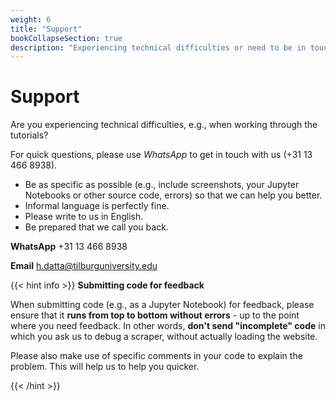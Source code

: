 ```yaml
---
weight: 6
title: "Support"
bookCollapseSection: true
description: "Experiencing technical difficulties or need to be in touch with the course coordinator for other reasons?"
---
```


# Support


Are you experiencing technical difficulties, e.g., when working through the tutorials?

<!--
Contact the course coordinator via email, please: h.datta@tilburguniversity.edu.
-->

<!--

{{< hint info >}}

__Before sending an email, please...__
- let us know who you are (e.g., your first and last name)
- if it concerns a team issue, please always CC your entire team (or, in case of WhatsApp, create a group and add us to it). We will always reply to all.
-	If it concerns a question about programming or data… have you tried to solve your issue independently first?
o	No… not yet…
▪	Please first talk to fellow students about it
▪	Please first search on the web (e.g., on Google, on Stackoverflow.com)
o	Yes, I tried to
▪	Please provide a concise description of what you have tried already
▪	Please provide some screenshots and/or videos
▪	Please provide us with code and data, so that we can actually experiment with your specific problem to find a solution
-	you can send us your files via https://send.uvt.nl (data transfers of up to 10 GB); of course, wetransfer.com, Dropbox or Google Drive works, too
-	we may choose to setup a TeamViewer session to help you– please download (the free version of) TeamViewer and have your ID and password ready should we request it from you (https://www.teamviewer.com/nl/teamviewer-automatisch-downloaden/)

There is a three-day answer policy for both e-mail and WhatsApp. If you do not get a reply, please re-send your request.

Note that e-mails to any personal account of the course coordinator or lecturers concerning questions are not subject to the three-day answer policy, and may be left unanswered.

{{< /hint >}}


<!--
Are you experiencing technical difficulties, e.g., when working through the tutorials?
-->

For quick questions, please use *WhatsApp* to get in touch with us (+31 13 466 8938).

- Be as specific as possible (e.g., include screenshots, your Jupyter Notebooks or other source code, errors) so that we can help you better.
- Informal language is perfectly fine.
- Please write to us in English.
- Be prepared that we call you back.
<!--- We may ask you for permission to share the conversation with other students on the course's FAQ page. Names/etc. are of course taken out! If you don't wish your issue to be shared with others, simply say so!
-->

**WhatsApp**
+31 13 466 8938

**Email**
h.datta@tilburguniversity.edu

{{< hint info >}}
__Submitting code for feedback__

When submitting code (e.g., as a Jupyter Notebook) for feedback, please ensure that it __runs from top to bottom without errors__ - up to the point where you need feedback. In other words, __don't send "incomplete" code__ in which you ask us to debug a scraper, without actually loading the website.

Please also make use of specific comments in your code to explain the problem. This will help us to help you quicker.


{{< /hint >}}
